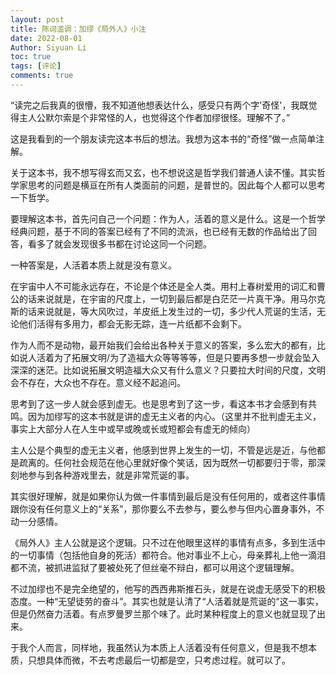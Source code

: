 ```yaml
---
layout: post
title: 陈词滥调：加缪《局外人》小注
date: 2022-08-01
Author: Siyuan Li
toc: true
tags: [评论]
comments: true
--- 
```


“读完之后我真的很懵，我不知道他想表达什么，感受只有两个字'奇怪'，我既觉得主人公默尔索是个非常怪的人，也觉得这个作者加缪很怪。理解不了。”

这是我看到的一个朋友读完这本书后的想法。我想为这本书的“奇怪”做一点简单注解。

关于这本书，我不想写得玄而又玄，也不想说这是哲学我们普通人读不懂。其实哲学家思考的问题是横亘在所有人类面前的问题，是普世的。因此每个人都可以思考一下哲学。

要理解这本书，首先问自己一个问题：作为人，活着的意义是什么。这是一个哲学经典问题，基于不同的答案已经有了不同的流派，也已经有无数的作品给出了回答，看多了就会发现很多书都在讨论这同一个问题。

一种答案是，人活着本质上就是没有意义。


在宇宙中人不可能永远存在，不论是个体还是全人类。用村上春树爱用的词汇和曹公的话来说就是，在宇宙的尺度上，一切到最后都是白茫茫一片真干净。用马尔克斯的话来说就是，等大风吹过，羊皮纸上发生过的一切，多少代人荒诞的生活，无论他们活得有多用力，都会无影无踪，连一片纸都不会剩下。

作为人而不是动物，最开始我们会给出各种关于意义的答案，多么宏大的都有，比如说人活着为了拓展文明/为了造福大众等等等等，但是只要再多想一步就会坠入深深的迷茫。比如说拓展文明造福大众又有什么意义？只要拉大时间的尺度，文明会不存在，大众也不存在。意义经不起追问。

思考到了这一步人就会感到虚无。也是思考到了这一步，看这本书才会感到有共鸣。因为加缪写的这本书就是讲的虚无主义者的内心。（这里并不批判虚无主义，事实上大部分人在人生中或早或晚或长或短都会有虚无的倾向）

主人公是个典型的虚无主义者，他感到世界上发生的一切，不管是远是近，与他都是疏离的。任何社会规范在他心里就好像个笑话，因为既然一切都要归于零，那深刻地参与到各种游戏里去，就是非常荒诞的事。

其实很好理解，就是如果你认为做一件事情到最后是没有任何用的，或者这件事情跟你没有任何意义上的“关系”，那你要么不去参与，要么参与但内心置身事外，不动一分感情。

《局外人》主人公就是这个逻辑。只不过在他眼里这样的事情有点多，多到生活中的一切事情（包括他自身的死活）都符合。他对事业不上心，母亲葬礼上他一滴泪都不流，被抓进监狱了要被处死了但丝毫不辩白，都可以用这个逻辑理解。

不过加缪也不是完全绝望的，他写的西西弗斯推石头，就是在说虚无感受下的积极态度。一种“无望徒劳的奋斗”。其实也就是认清了“人活着就是荒诞的”这一事实，但是仍然奋力活着。有点罗曼罗兰那个味了。此时某种程度上的意义也就显现了出来。

于我个人而言，同样地，我虽然认为本质上人活着没有任何意义，但是我不想本质，只想具体而微，不去考虑最后一切都是空，只考虑过程。就可以了。
